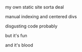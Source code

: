 my own static site sorta deal

manual indexing and centered divs

disgusting code probably

but it's fun

and it's blood
